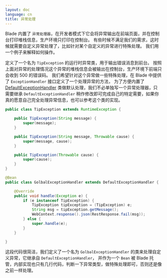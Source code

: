 ```yaml
---
layout: doc
language: cn
title: 异常处理
---
```


Blade 内置了 `异常处理器`，在开发者模式下它会将异常输出在前端页面，并在控制台打印堆栈信息，生产环境只打印在控制台。
有些时候不满足我们的需求，这时候就需要自定义异常处理了，比如针对某个自定义的异常进行特殊处理。
我们用一个例子来解释如何操作。

定义了一个名为 `TipException` 的运行时异常类，用于输出错误消息到前台。
按照上面对异常的处理情况这个异常的堆栈信息会被输出在控制台，生产环境下前端只会收到 500 的错误码。
我们希望针对这个异常做一些特殊处理，在 Blade 中提供了 `ExceptionHandler` 接口定义了一个处理异常的方法，
为了方便内置了 [DefaultExceptionHandler]() 类做默认处理，我们不必单独写一个异常处理器，只需要继承 `DefaultExceptionHandler`
稍作修改即可完成自己的特定需要，如果你真的愿意自己完全处理异常信息，也可以参考这个类的实现。

```java
public class TipException extends RuntimeException {

    public TipException(String message) {
        super(message);
    }

    public TipException(String message, Throwable cause) {
        super(message, cause);
    }

    public TipException(Throwable cause) {
        super(cause);
    }
}

@Bean
public class GolbalExceptionHandler extends DefaultExceptionHandler {

    @Override
    public void handle(Exception e) {
        if (e instanceof TipException) {
            TipException tipException = (TipException) e;
            String msg = tipException.getMessage();
            WebContext.response().json(RestResponse.fail(msg));
        } else {
            super.handle(e);
        }
    }

}
```

这段代码很简洁，我们定义了一个名为 `GolbalExceptionHandler` 的类来处理自定义异常，它继承自 `DefaultExceptionHandler`，
并作为一个 `Bean` 被 Blade 托管，内部实现也只有几行代码，判断一下异常类型，做特殊处理即可，否则还是像之前一样处理。